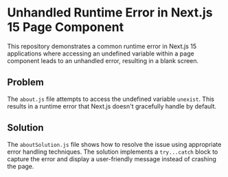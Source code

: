 # Unhandled Runtime Error in Next.js 15 Page Component

This repository demonstrates a common runtime error in Next.js 15 applications where accessing an undefined variable within a page component leads to an unhandled error, resulting in a blank screen.

## Problem

The `about.js` file attempts to access the undefined variable `unexist`. This results in a runtime error that Next.js doesn't gracefully handle by default.

## Solution

The `aboutSolution.js` file shows how to resolve the issue using appropriate error handling techniques.  The solution implements a `try...catch` block to capture the error and display a user-friendly message instead of crashing the page.